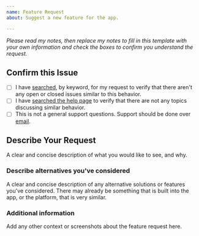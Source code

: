 ```yaml
---
name: Feature Request
about: Suggest a new feature for the app.

---
```


*Please read my notes, then replace my notes to fill in this template with your own information and check the boxes to confirm you understand the request.*

## Confirm this Issue

- [ ] I have [searched](https://github.com/klinker-apps/messenger-issues/issues), by keyword, for my request to verify that there aren't any open or closed issues similar to this behavior.
- [ ] I have [searched the help page](https://messenger.klinkerapps.com/help) to verify that there are not any topics discussing similar behavior.
- [ ] This is not a general support questions. Support should be done over [email](mailto:luke@klinkerapps.com).

## Describe Your Request

A clear and concise description of what you would like to see, and why.

### Describe alternatives you've considered

A clear and concise description of any alternative solutions or features you've considered. There may already be something that is built into the app, or the platform, that is very similar.

### Additional information

Add any other context or screenshots about the feature request here.
